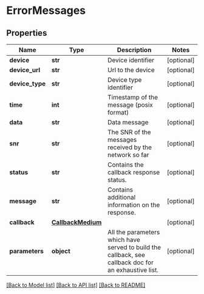 # ErrorMessages

## Properties
Name | Type | Description | Notes
------------ | ------------- | ------------- | -------------
**device** | **str** | Device identifier | [optional] 
**device_url** | **str** | Url to the device | [optional] 
**device_type** | **str** | Device type identifier | [optional] 
**time** | **int** | Timestamp of the message (posix format) | [optional] 
**data** | **str** | Data message | [optional] 
**snr** | **str** | The SNR of the messages received by the network so far | [optional] 
**status** | **str** | Contains the callback response status. | [optional] 
**message** | **str** | Contains additional information on the response. | [optional] 
**callback** | [**CallbackMedium**](CallbackMedium.md) |  | [optional] 
**parameters** | **object** | All the parameters which have served to build the callback, see callback doc for an exhaustive list. | [optional] 

[[Back to Model list]](../README.md#documentation-for-models) [[Back to API list]](../README.md#documentation-for-api-endpoints) [[Back to README]](../README.md)

